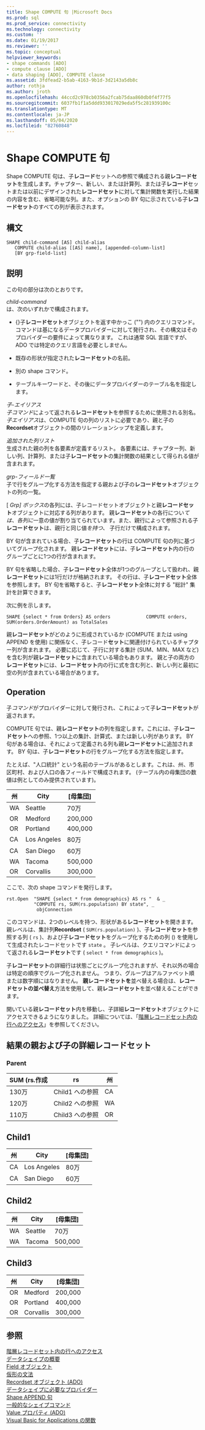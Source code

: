 ```yaml
---
title: Shape COMPUTE 句 |Microsoft Docs
ms.prod: sql
ms.prod_service: connectivity
ms.technology: connectivity
ms.custom: ''
ms.date: 01/19/2017
ms.reviewer: ''
ms.topic: conceptual
helpviewer_keywords:
- shape commands [ADO]
- compute clause [ADO]
- data shaping [ADO], COMPUTE clause
ms.assetid: 3fdfead2-b5ab-4163-9b1d-3d2143a5db8c
author: rothja
ms.author: jroth
ms.openlocfilehash: 44ccd2c978cb0356a2fcab75daa860db0f4f77f5
ms.sourcegitcommit: 6037fb1f1a5ddd933017029eda5f5c281939100c
ms.translationtype: MT
ms.contentlocale: ja-JP
ms.lasthandoff: 05/04/2020
ms.locfileid: "82760848"
---
```

# <a name="shape-compute-clause"></a>Shape COMPUTE 句
Shape COMPUTE 句は、子**レコード**セットへの参照で構成される親**レコードセット**を生成します。チャプター、新しい、または計算列、または子**レコード**セットまたは以前にデザインされた**レコードセット**に対して集計関数を実行した結果の内容を含む、省略可能な列。また、オプションの BY 句に示されている子**レコードセット**のすべての列が表示されます。  
  
## <a name="syntax"></a>構文  
  
```  
SHAPE child-command [AS] child-alias  
   COMPUTE child-alias [[AS] name], [appended-column-list]  
   [BY grp-field-list]  
```  
  
## <a name="description"></a>説明  
 この句の部分は次のとおりです。  
  
 *child-command*  
 は、次のいずれかで構成されます。  
  
-   {}子**レコードセット**オブジェクトを返す中かっこ ("") 内のクエリコマンド。 コマンドは基になるデータプロバイダーに対して発行され、その構文はそのプロバイダーの要件によって異なります。 これは通常 SQL 言語ですが、ADO では特定のクエリ言語を必要としません。  
  
-   既存の形状が指定された**レコードセット**の名前。  
  
-   別の shape コマンド。  
  
-   テーブルキーワードと、その後にデータプロバイダーのテーブル名を指定します。  
  
 *子-エイリアス*  
 *子コマンド*によって返される**レコードセット**を参照するために使用される別名。 *子エイリアス*は、COMPUTE 句の列のリストに必要であり、親と子の**Recordset**オブジェクトの間のリレーションシップを定義します。  
  
 *追加された列リスト*  
 生成された親の列を各要素が定義するリスト。 各要素には、チャプター列、新しい列、計算列、または子**レコードセット**の集計関数の結果として得られる値が含まれます。  
  
 *grp-フィールド一覧*  
 子で行をグループ化する方法を指定する親および子の**レコードセット**オブジェクトの列の一覧。  
  
 [ *Grp] ボックス*の各列には、子レコードセットオブジェクトと親**レコードセット**オブジェクトに対応する列があります。 親**レコードセット**の各行につい*ては、各列に*一意の値が割り当てられています。また、親行によって参照される子**レコードセット**は、親行と同じ値*を持つ、* 子行だけで構成されます。  
  
 BY 句が含まれている場合、子**レコードセット**の行は COMPUTE 句の列に基づいてグループ化されます。 親**レコードセット**には、子**レコードセット**内の行のグループごとに1つの行が含まれます。  
  
 BY 句を省略した場合、子**レコードセット**全体が1つのグループとして扱われ、親**レコードセット**には1行だけが格納されます。 その行は、子**レコードセット**全体を参照します。 BY 句を省略すると、子**レコードセット**全体に対する "総計" 集計を計算できます。  
  
 次に例を示します。  
  
```  
SHAPE {select * from Orders} AS orders             COMPUTE orders, SUM(orders.OrderAmount) as TotalSales         
```  
  
 親**レコードセット**がどのように形成されているか (COMPUTE または using APPEND を使用) に関係なく、子レコード**セット**に関連付けられているチャプター列が含まれます。 必要に応じて、子行に対する集計 (SUM、MIN、MAX など) を含む列が親**レコードセット**に含まれている場合もあります。 親と子の両方の**レコードセット**には、**レコードセット**内の行に式を含む列と、新しい列と最初に空の列が含まれている場合があります。  
  
## <a name="operation"></a>Operation  
 子*コマンド*がプロバイダーに対して発行され、これによって子**レコードセット**が返されます。  
  
 COMPUTE 句では、親**レコードセット**の列を指定します。これには、子**レコードセット**への参照、1つ以上の集計、計算式、または新しい列があります。 BY 句がある場合は、それによって定義される列も親**レコードセット**に追加されます。 BY 句は、子**レコードセット**の行をグループ化する方法を指定します。  
  
 たとえば、"人口統計" という名前のテーブルがあるとします。これは、州、市区町村、および人口の各フィールドで構成されます。 (テーブル内の母集団の数値は例としてのみ提供されています)。  
  
|州|City|[母集団]|  
|-----------|----------|----------------|  
|WA|Seattle|70万|  
|OR|Medford|200,000|  
|OR|Portland|400,000|  
|CA|Los Angeles|80万|  
|CA|San Diego|60万|  
|WA|Tacoma|500,000|  
|OR|Corvallis|300,000|  
  
 ここで、次の shape コマンドを発行します。  
  
```  
rst.Open  "SHAPE {select * from demographics} AS rs "  & _  
          "COMPUTE rs, SUM(rs.population) BY state", _  
           objConnection  
```  
  
 このコマンドは、2つのレベルを持つ、形状がある**レコードセット**を開きます。 親レベルは、集計列**Recordset** ( `SUM(rs.population)` )、子**レコードセット**を参照する列 ( `rs` )、および子**レコードセット**をグループ化するための列 () を使用して生成されたレコードセットです `state` 。 子レベルは、クエリコマンドによって返される**レコードセット**です ( `select * from demographics` )。  
  
 子**レコードセット**の詳細行は状態ごとにグループ化されますが、それ以外の場合は特定の順序でグループ化されません。 つまり、グループはアルファベット順または数字順にはなりません。 **親レコードセットを**並べ替える場合は、**レコードセットの並べ替え**方法を使用して、親**レコードセット**を並べ替えることができます。  
  
 開いている親**レコードセット**内を移動し、子詳細**レコードセット**オブジェクトにアクセスできるようになりました。 詳細については、「[階層レコードセット内の行へのアクセス](../../../ado/guide/data/accessing-rows-in-a-hierarchical-recordset.md)」を参照してください。  
  
## <a name="resultant-parent-and-child-detail-recordsets"></a>結果の親および子の詳細レコードセット  
  
### <a name="parent"></a>Parent  
  
|SUM (rs.作成|rs|州|  
|---------------------------|--------|-----------|  
|130万|Child1 への参照|CA|  
|120万|Child2 への参照|WA|  
|110万|Child3 への参照|OR|  
  
## <a name="child1"></a>Child1  
  
|州|City|[母集団]|  
|-----------|----------|----------------|  
|CA|Los Angeles|80万|  
|CA|San Diego|60万|  
  
## <a name="child2"></a>Child2  
  
|州|City|[母集団]|  
|-----------|----------|----------------|  
|WA|Seattle|70万|  
|WA|Tacoma|500,000|  
  
## <a name="child3"></a>Child3  
  
|州|City|[母集団]|  
|-----------|----------|----------------|  
|OR|Medford|200,000|  
|OR|Portland|400,000|  
|OR|Corvallis|300,000|  
  
## <a name="see-also"></a>参照  
 [階層レコードセット内の行へのアクセス](../../../ado/guide/data/accessing-rows-in-a-hierarchical-recordset.md)   
 [データシェイプの概要](../../../ado/guide/data/data-shaping-overview.md)   
 [Field オブジェクト](../../../ado/reference/ado-api/field-object.md)   
 [仮形の文法](../../../ado/guide/data/formal-shape-grammar.md)   
 [Recordset オブジェクト (ADO)](../../../ado/reference/ado-api/recordset-object-ado.md)   
 [データシェイプに必要なプロバイダー](../../../ado/guide/data/required-providers-for-data-shaping.md)   
 [Shape APPEND 句](../../../ado/guide/data/shape-append-clause.md)   
 [一般的なシェイプコマンド](../../../ado/guide/data/shape-commands-in-general.md)   
 [Value プロパティ (ADO)](../../../ado/reference/ado-api/value-property-ado.md)   
 [Visual Basic for Applications の関数](../../../ado/guide/data/visual-basic-for-applications-functions.md)
